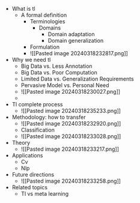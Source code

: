 - What is tl
	- A formal definition
		- Terminologies
			- Domains
				- Domain adaptation
				- Domain generalization
		- Formulation
		- ![[Pasted image 20240318232817.png]]
- Why we need tl
	- Big Data vs. Less Annotation
	- Big Data vs. Poor Computation
	- Limited Data vs. Generalization Requirements
	- Pervasive Model vs. Personal Need
	- ![[Pasted image 20240318230027.png]]
	- 
- Tl complete process
	- ![[Pasted image 20240318235233.png]]
- Methodology: how to transfer
	- ![[Pasted image 20240318232920.png]]
	- Classification
	- ![[Pasted image 20240318233028.png]]
- Theory
	- ![[Pasted image 20240318233217.png]]
- Applications
	- Cv
	- Nlp
- Future directions
	- ![[Pasted image 20240318233258.png]]
- Related topics
	- Tl vs meta learning
